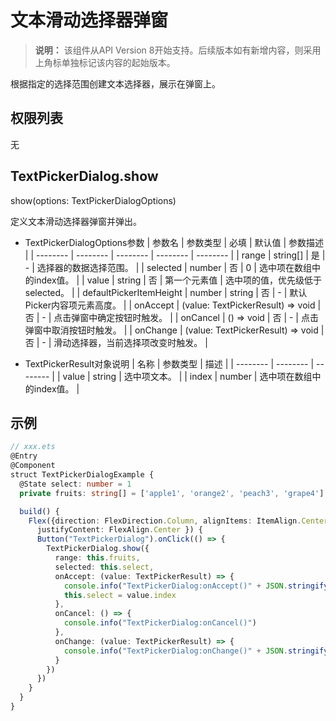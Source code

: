 # 文本滑动选择器弹窗

>  **说明：**
> 该组件从API Version 8开始支持。后续版本如有新增内容，则采用上角标单独标记该内容的起始版本。

根据指定的选择范围创建文本选择器，展示在弹窗上。

## 权限列表

无

## TextPickerDialog.show

show(options: TextPickerDialogOptions)

定义文本滑动选择器弹窗并弹出。

- TextPickerDialogOptions参数
  | 参数名 | 参数类型 | 必填 | 默认值 | 参数描述 |
  | -------- | -------- | -------- | -------- | -------- |
  | range | string[] | 是 | - | 选择器的数据选择范围。 |
  | selected | number | 否 | 0 | 选中项在数组中的index值。 |
  | value | string | 否 | 第一个元素值 | 选中项的值，优先级低于selected。 |
  | defaultPickerItemHeight | number \| string | 否 | - | 默认Picker内容项元素高度。 |
  | onAccept | (value: TextPickerResult) => void | 否 | - | 点击弹窗中确定按钮时触发。 |
  | onCancel | () => void | 否 | - | 点击弹窗中取消按钮时触发。 |
  | onChange | (value: TextPickerResult) => void | 否 | - | 滑动选择器，当前选择项改变时触发。 |

- TextPickerResult对象说明
  | 名称 | 参数类型 | 描述 | 
  | -------- | -------- | -------- |
  | value | string | 选中项文本。 | 
  | index | number | 选中项在数组中的index值。 | 

## 示例

```ts
// xxx.ets
@Entry
@Component
struct TextPickerDialogExample {
  @State select: number = 1
  private fruits: string[] = ['apple1', 'orange2', 'peach3', 'grape4']

  build() {
    Flex({direction: FlexDirection.Column, alignItems: ItemAlign.Center,
      justifyContent: FlexAlign.Center }) {
      Button("TextPickerDialog").onClick(() => {
        TextPickerDialog.show({
          range: this.fruits,
          selected: this.select,
          onAccept: (value: TextPickerResult) => {
            console.info("TextPickerDialog:onAccept()" + JSON.stringify(value))
            this.select = value.index
          },
          onCancel: () => {
            console.info("TextPickerDialog:onCancel()")
          },
          onChange: (value: TextPickerResult) => {
            console.info("TextPickerDialog:onChange()" + JSON.stringify(value))
          }
        })
      })
    }
  }
}
```
